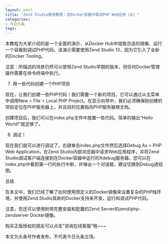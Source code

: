 ```yaml
---
layout: post
title: "Zend Studio使用教程：在Docker容器中调试PHP Web应用（五）"
categories:
- 今日头条
tags:
---
```

本教程为大家介绍的是一个全面的演示，从Docker Hub中提取合适的镜像、运行一个容器到调试PHP代码。该演示需要使用Zend Studio 13，因为它引入了全新的Docker Tooling。

注意：所描述的场景仍然可以使用Zend Studio早期的版本，但任何Docker管理操作需要在命令终端中执行。



7. 用一些代码创建一个PHP项目

现在，让我们创建一些PHP代码！我们需要一个新的项目。它可以通过从主菜单中调用New > File > Local PHP Project。在显示向导中，我们必须确保刚创建的项目定位在PHP服务器上，并且目的位置指向PHP服务器根文档。



创建项目后，我们可以在index.php文件中放置一些代码。简单的输出“Hello World!”就足够了。



8. 调试！

现在我们就可以进行调试了。右键单击index.php文件然后选择Debug As > PHP Web Application，在Zend Studio内部浏览器中请求Web应用程序，并将Zend Studio调试客户端连接到在Docker容器中运行的Xdebug服务器。您可以在index.php中看到第一行的执行中断，并弹出一个对话框，建议切换到Debug透视图。





总结

在本文中，我们已经了解了如何使用预定义的Docker镜像来设置复杂的PHP栈环境，并使用Zend Studio其新的Docker支持来开发，运行和调试PHP代码。

注意，您还可以使用附带完整安装和配置的Zend Server的zend/php-zendserver Docker镜像。



购买正版授权的朋友可以点击"咨询在线客服"哦~~~

本文为头条号作者发布，不代表今日头条立场。